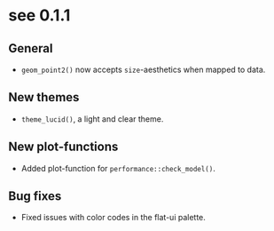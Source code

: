 # see 0.1.1

## General

* `geom_point2()` now accepts `size`-aesthetics when mapped to data.

## New themes

* `theme_lucid()`, a light and clear theme.

## New plot-functions

* Added plot-function for `performance::check_model()`.

## Bug fixes

* Fixed issues with color codes in the flat-ui palette.